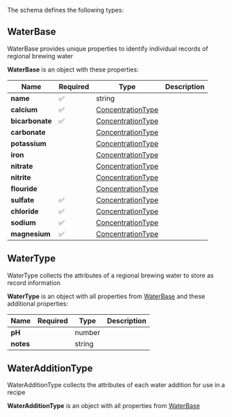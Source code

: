 The schema defines the following types:

## WaterBase 

WaterBase provides unique properties to identify individual records of regional brewing water

**WaterBase** is an object with these properties:

|Name|Required|Type|Description|
|--|--|--|--|
| **name** | ✅ | string|  |
| **calcium** | ✅ | [ConcentrationType](measureable_units.json.md#concentrationtype)|  |
| **bicarbonate** | ✅ | [ConcentrationType](measureable_units.json.md#concentrationtype)|  |
| **carbonate** |  | [ConcentrationType](measureable_units.json.md#concentrationtype)|  |
| **potassium** |  | [ConcentrationType](measureable_units.json.md#concentrationtype)|  |
| **iron** |  | [ConcentrationType](measureable_units.json.md#concentrationtype)|  |
| **nitrate** |  | [ConcentrationType](measureable_units.json.md#concentrationtype)|  |
| **nitrite** |  | [ConcentrationType](measureable_units.json.md#concentrationtype)|  |
| **flouride** |  | [ConcentrationType](measureable_units.json.md#concentrationtype)|  |
| **sulfate** | ✅ | [ConcentrationType](measureable_units.json.md#concentrationtype)|  |
| **chloride** | ✅ | [ConcentrationType](measureable_units.json.md#concentrationtype)|  |
| **sodium** | ✅ | [ConcentrationType](measureable_units.json.md#concentrationtype)|  |
| **magnesium** | ✅ | [ConcentrationType](measureable_units.json.md#concentrationtype)|  |

## WaterType 

WaterType collects the attributes of a regional brewing water to store as record information

**WaterType** is an object with all properties from [WaterBase](#waterbase) and these additional properties:

|Name|Required|Type|Description|
|--|--|--|--|
| **pH** |  | number|  |
| **notes** |  | string|  |

## WaterAdditionType 

WaterAdditionType collects the attributes of each water addition for use in a recipe

**WaterAdditionType** is an object with all properties from [WaterBase](#waterbase)


